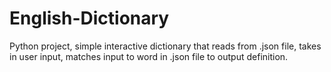 # English-Dictionary
Python project, simple interactive dictionary that reads from .json file, takes in user input, matches input to word in .json file to output definition.
